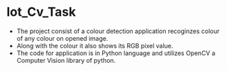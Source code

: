 # Iot_Cv_Task 

* The project consist of a colour detection application recoginzes colour of any colour on opened image.
* Along with the colour it also shows its RGB pixel value.
* The code for application is in Python language and utilizes OpenCV a Computer Vision library of python.
